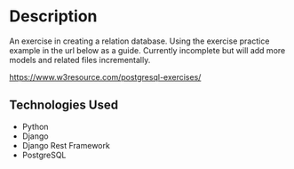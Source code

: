 # Description
An exercise in creating a relation database.  Using the exercise practice example in the url below as a guide.  Currently incomplete but will add more models and related files incrementally.

https://www.w3resource.com/postgresql-exercises/

## Technologies Used
- Python
- Django
- Django Rest Framework
- PostgreSQL